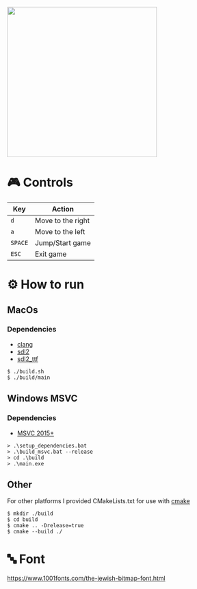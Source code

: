 <p align="left">
<!-- <img src="./images/img.png" width="200" /> -->
<img src="./images/gif.gif" width="350" />
</p>


# 🎮 Controls
| Key       | Action                                                      |
|---------- |-------------------------------------------------------------|
| `d`       | Move to the right                                           |
| `a`       | Move to the left                                            |
| `SPACE`   | Jump/Start game                                             |
| `ESC`     | Exit game                                                   |

# ⚙️ How to run

## MacOs
### Dependencies
- [clang]
- [sdl2]
- [sdl2_ttf]

```console
$ ./build.sh
$ ./build/main
```

## Windows MSVC
### Dependencies
- [MSVC 2015+][visual-studio]

```console
> .\setup_dependencies.bat
> .\build_msvc.bat --release
> cd .\build
> .\main.exe
```

## Other
For other platforms I provided CMakeLists.txt for use with [cmake]

```console
$ mkdir ./build
$ cd build
$ cmake .. -Drelease=true
$ cmake --build ./
```

# 🔤 Font
https://www.1001fonts.com/the-jewish-bitmap-font.html

[visual-studio]: https://www.visualstudio.com/
[clang]: https://clang.llvm.org/
[cmake]: https://cmake.org/
[libsdl2-dev]: https://www.libsdl.org/
[sdl2]: https://formulae.brew.sh/formula/sdl2
[sdl2_ttf]: https://formulae.brew.sh/formula/sdl_ttf
